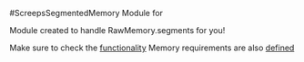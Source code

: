 #ScreepsSegmentedMemory Module for 

Module created to handle RawMemory.segments for you!

Make sure to check the [functionality](Functionality.md)
Memory requirements are also [defined](MemoryLayout.md)